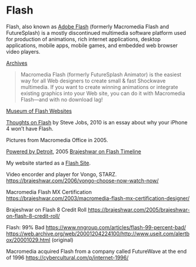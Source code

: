 # Flash

Flash, also known as [Adobe Flash](https://en.wikipedia.org/wiki/Adobe_Flash) (formerly Macromedia Flash and FutureSplash) is a mostly discontinued multimedia software platform used for production of animations, rich internet applications, desktop applications, mobile apps, mobile games, and embedded web browser video players.

[Archives](https://web.archive.org/web/19970329033516/http://www.macromedia.com/software/flash/)

> Macromedia Flash (formerly FutureSplash Animator) is the easiest way for all Web designers to create small & fast Shockwave multimedia. If you want to create winning animations or integrate existing graphics into your Web site, you can do it with Macromedia Flash—and with no download lag!

[Museum of Flash Websites](https://www.webdesignmuseum.org/flash-websites)

[Thoughts on Flash](https://web.archive.org/web/20170615060422/https://www.apple.com/hotnews/thoughts-on-flash/) by Steve Jobs, 2010 is an essay about why your iPhone 4 won’t have Flash.

Pictures from Macromedia Office in 2005.

[Powered by Detroit](/2005/powered-by-detroit-2005/), 2005
[Brajeshwar on Flash Timeline](/2006/brajeshwar-on-flash-timeline-10-years-of-flash/)

My website started as a [Flash Site](/2021/brajeshwar.com-2021/).

Video encorder and player for Vongo, STARZ.
https://brajeshwar.com/2006/vongo-choose-now-watch-now/

Macromedia Flash MX Certification
https://brajeshwar.com/2003/macromedia-flash-mx-certification-designer/

Brajeshwar on Flash 8 Credit Roll
https://brajeshwar.com/2005/brajeshwar-on-flash-8-credit-roll/

Flash: 99% Bad
https://www.nngroup.com/articles/flash-99-percent-bad/
https://web.archive.org/web/20001204224100/http://www.useit.com/alertbox/20001029.html (original)

Macromedia acquired Flash from a company called FutureWave at the end of 1996
https://cybercultural.com/p/internet-1996/
